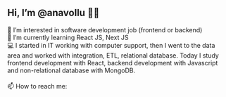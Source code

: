 ## Hi, I’m @anavollu 👋😊
👀 I’m interested in software development job (frontend or backend)
</br>
🌱 I’m currently learning React JS, Next JS
</br>
💻 I started in IT working with computer support, then I went to the data area and worked with integration, ETL, relational database.
Today I study frontend development with React, backend development with Javascript and non-relational database with MongoDB.
</br>
</br>
📫 How to reach me:
    <a href="https://www.linkedin.com/in/anavollu/" target="_blank"><img src="https://cdn-icons-png.flaticon.com/512/174/174857.png" width="16"/></a>
    <a href="acvollu@gmail.com" target="_blank"><img src="https://cdn-icons-png.flaticon.com/512/732/732200.png" width="16"/></a>
